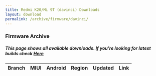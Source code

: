 ```yaml
---
title: Redmi K20/Mi 9T (davinci) Downloads
layout: download
permalink: /archive/firmware/davinci/
---
```


### Firmware Archive
##### This page shows all available downloads. If you're looking for latest builds check [Here](/firmware/davinci/)


<div class="table-responsive-md">
<table id="firmware" class="compact table table-striped table-hover table-sm">
    <thead class="thead-dark">
        <tr>
            <th>Branch</th>
            <th>MIUI</th>
            <th>Android</th>
            <th>Region</th>
            <th>Updated</th>
            <th>Link</th>
        </tr>
    </thead>
    <script>loadFirmwareDownloads('davinci', 'full')</script>
</table>
</div>

